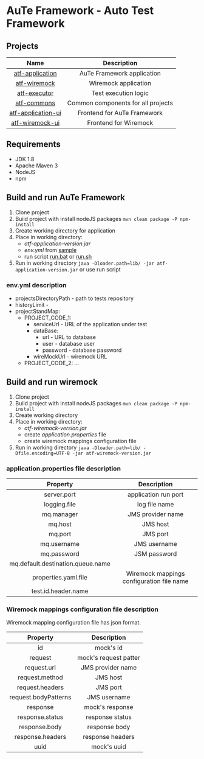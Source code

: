 # AuTe Framework - Auto Test Framework #

## Projects ##
Name | Description
:---:|:---:
[atf-application](atf-application) | AuTe Framework application
[atf-wiremock](atf-wiremock) | Wiremock application
[atf-executor](atf-executor) | Test execution logic
[atf-commons](atf-commons) | Common components for all projects
[atf-application-ui](atf-application-ui) | Frontend for AuTe Framework
[atf-wiremock-ui](atf-wiremock-ui) | Frontend for Wiremock

## Requirements ##
 * JDK 1.8
 * Apache Maven 3
 * NodeJS
 * npm

## Build and run AuTe Framework ##
1. Clone project
1. Build project with install nodeJS packages `mvn clean package -P npm-install`
1. Create working directory for application
1. Place in working directory:
    * *atf-application-version.jar*
    * *env.yml* from [sample](atf-application/src/main/resources/env.yml.sample)
    * run script [run.bat](atf-application/src/main/resources/run.bat) or [run.sh](atf-application/src/main/resources/run.sh)
1. Run in working directory `java -Dloader.path=lib/ -jar atf-application-version.jar` or use run script

### env.yml description ###    
 * projectsDirectoryPath - path to tests repository
 * historyLimit - 
 * projectStandMap:
    * PROJECT_CODE_1:
        * serviceUrl - URL of the application under test
        * dataBase:
            * url - URL to database
            * user - database user
            * password - database password
        * wireMockUrl - wiremock URL
    * PROJECT_CODE_2: ...

## Build and run wiremock ##
1. Clone project
1. Build project with install nodeJS packages `mvn clean package -P npm-install`
1. Create working directory
1. Place in working directory:
    * *atf-wiremock-version.jar*
    * create *application.properties* file
    * create wiremock mappings configuration file
1. Run in working directory `java -Dloader.path=lib/ -Dfile.encoding=UTF-8 -jar atf-wiremock-version.jar`

### application.properties file description ###
Property | Description
:---:|:---:
server.port | application run port
logging.file | log file name
mq.manager | JMS provider name
mq.host | JMS host
mq.port | JMS port
mq.username | JMS username
mq.password | JSM password
mq.default.destination.queue.name |
properties.yaml.file | Wiremock mappings configuration file name
test.id.header.name |

### Wiremock mappings configuration file description ###
Wiremock mapping configuration file has json format.

Property | Description
:---:|:---:
id | mock's id
request | mock's request patter
request.url | JMS provider name
request.method | JMS host
request.headers | JMS port
request.bodyPatterns | JMS username
response | mock's response
response.status | response status
response.body | response body
response.headers | response headers
uuid | mock's uuid
